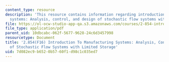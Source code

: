 ```yaml
---
content_type: resource
description: 'This resource contains information regarding introduction to manufacturing
  systems: Analysis, control, and design of stochastic flow systems with limited storage.'
file: https://ol-ocw-studio-app-qa.s3.amazonaws.com/courses/2-854-introduction-to-manufacturing-systems-fall-2016/7d082ec9b6520b5760f1d98c1c035ed7_MIT2_854F16_Analysis.pdf
file_type: application/pdf
parent_uid: 10dbcabc-062f-5677-9628-24c6d3457998
resourcetype: Document
title: '2.854(F16) Introduction To Manufacturing Systems: Analysis, Control, and Design
  of Stochastic Flow Systems with Limited Storage'
uid: 7d082ec9-b652-0b57-60f1-d98c1c035ed7
---
```


